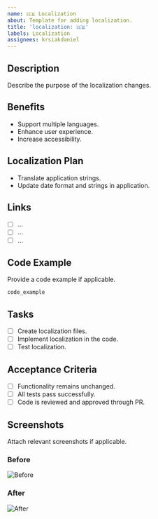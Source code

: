```yaml
---
name: 🇬🇧 Localization
about: Template for adding localization.
title: 'localization: 🇬🇧'
labels: Localization
assignees: krsiakdaniel
---
```


## Description

Describe the purpose of the localization changes.

## Benefits

- Support multiple languages.
- Enhance user experience.
- Increase accessibility.

## Localization Plan

- Translate application strings.
- Update date format and strings in application.

## Links

- [ ] ...
- [ ] ...
- [ ] ...

## Code Example

Provide a code example if applicable.

```ts
code_example
```

## Tasks

- [ ] Create localization files.
- [ ] Implement localization in the code.
- [ ] Test localization.

## Acceptance Criteria

- [ ] Functionality remains unchanged.
- [ ] All tests pass successfully.
- [ ] Code is reviewed and approved through PR.

## Screenshots

Attach relevant screenshots if applicable.

### Before

![Before](https://placehold.co/400x200?text=Before+Screenshot)

### After

![After](https://placehold.co/400x200?text=After+Screenshot)

